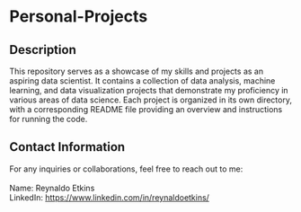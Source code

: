 # Personal-Projects
## Description
This repository serves as a showcase of my skills and projects as an aspiring data scientist. 
It contains a collection of data analysis, machine learning, and data visualization projects that demonstrate my proficiency in various areas of data science. 
Each project is organized in its own directory, with a corresponding README file providing an overview and instructions for running the code.

## Contact Information
For any inquiries or collaborations, feel free to reach out to me:  <br><br>
Name: Reynaldo Etkins  
LinkedIn: https://www.linkedin.com/in/reynaldoetkins/  


